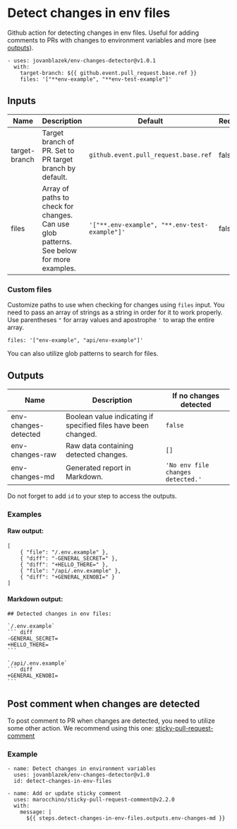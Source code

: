 # Detect changes in env files

Github action for detecting changes in env files. Useful for adding comments to PRs with changes to environment variables and more (see [outputs](#outputs)).

```
- uses: jovanblazek/env-changes-detector@v1.0.1
  with:
    target-branch: ${{ github.event.pull_request.base.ref }}
    files: '["**env-example", "**env-test-example"]'
```

## Inputs

| Name          | Description                                                                              | Default                                       | Required |
| ------------- | ---------------------------------------------------------------------------------------- | --------------------------------------------- | -------- |
| target-branch | Target branch of PR. Set to PR target branch by default.                                 | `github.event.pull_request.base.ref` | false    |
| files         | Array of paths to check for changes. Can use glob patterns. See below for more examples. | `'["**.env-example", "**.env-test-example"]'` | false    |

### Custom files

Customize paths to use when checking for changes using `files` input. You need to pass an array of strings as a string in order for it to work properly. Use parentheses `"` for array values and apostrophe `'` to wrap the entire array.


```
files: '["env-example", "api/env-example"]'
```

You can also utilize glob patterns to search for files.

## Outputs

| Name                 | Description                                                    | If no changes detected        |
| -------------------- | -------------------------------------------------------------- | ----------------------------- |
| env-changes-detected | Boolean value indicating if specified files have been changed. | `false`                       |
| env-changes-raw      | Raw data containing detected changes.                          | `[]`                          |
| env-changes-md       | Generated report in Markdown.                                  | `'No env file changes detected.'` |

Do not forget to add `id` to your step to access the outputs.

### Examples

#### Raw output:
```
[
	{ "file": "/.env.example" },
	{ "diff": "-GENERAL_SECRET=" },
	{ "diff": "+HELLO_THERE=" },
	{ "file": "/api/.env.example" },
	{ "diff": "+GENERAL_KENOBI=" }
]
```

#### Markdown output:
````
## Detected changes in env files:

`/.env.example`
``` diff
-GENERAL_SECRET=
+HELLO_THERE=
``` 

`/api/.env.example`
``` diff
+GENERAL_KENOBI=
```
````

## Post comment when changes are detected

To post comment to PR when changes are detected, you need to utilize some other action. We recommend using this one: [sticky-pull-request-comment](https://github.com/marocchino/sticky-pull-request-comment)

### Example

```
- name: Detect changes in environment variables
  uses: jovanblazek/env-changes-detector@v1.0
  id: detect-changes-in-env-files

- name: Add or update sticky comment
  uses: marocchino/sticky-pull-request-comment@v2.2.0
  with:
    message: |
      ${{ steps.detect-changes-in-env-files.outputs.env-changes-md }}
```
